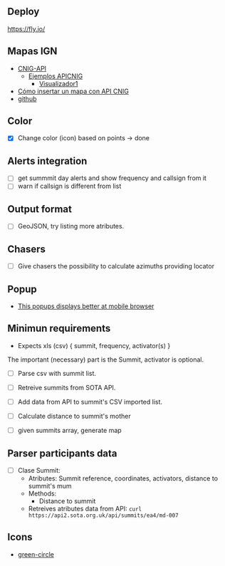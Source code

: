 ## Deploy
https://fly.io/


## Mapas IGN

- [CNIG-API](https://plataforma.idee.es/cnig-api)
  - [Ejemplos APICNIG](https://componentes.cnig.es/GaleriaEjemplos_APICNIG/)
    - [Visualizador1](https://componentes.cnig.es/GaleriaEjemplos_APICNIG/ejemplos/ejemploVisualizador01.html)
- [Cómo insertar un mapa con API CNIG](https://imasgal.com/insertar-un-mapa-con-api-cnig/)
- [github](https://github.com/IGN-CNIG/API-CNIG)

## Color

* [x] Change color (icon) based on points → done

## Alerts integration

* [ ] get summmit day alerts and show frequency and callsign from it
* [ ] warn if callsign is different from list

## Output format

* [ ] GeoJSON, try listing more atributes.

## Chasers
* [ ] Give chasers the possibility to calculate azimuths providing locator

## Popup

* [This popups displays better at mobile browser](https://componentes.cnig.es/GaleriaEjemplos_APICNIG/ejemplos/popupPersonalizadoOL01.html)

## Minimun requirements

* Expects xls (csv)  { summit, frequency, activator(s) }

The important (necessary) part is the Summit, activator is optional.

* [ ] Parse csv with summit list.
* [ ] Retreive summits from SOTA API.
* [ ] Add data from API to summit's CSV imported list.
* [ ] Calculate distance to summit's mother 
* [ ] given summits array, generate map


## Parser participants data

* [ ] Clase Summit:
    - Atributes: Summit reference, coordinates, activators, distance to summit's mum
    - Methods:
        - Distance to summit 
    - Retreives atributes data from API: `curl https://api2.sota.org.uk/api/summits/ea4/md-007`

## Icons

* [green-circle](https://icons8.com/icon/set/green-circle/emoji)
